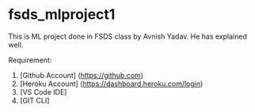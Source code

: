 # fsds_mlproject1

This is ML project done in FSDS class by Avnish Yadav. He has explained well.

Requirement:

1. [Github Account] (https://github.com)
2. [Heroku Account] (https://dashboard.heroku.com/login)
3. [VS Code IDE]
4. [GIT CLI]
